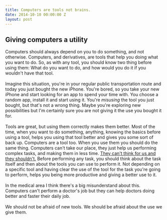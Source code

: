 ```yaml
---
title: Computers are tools not brains.
date: 2014-10-10 00:00:00 Z
layout: post
---
```


## Giving computers a utility

Computers should always depend on you to do something, and not otherwise. Computers, and derivatives, are tools that help you doing what you want to do. So, as with any tool, you should know two thing before using them: What do you want to do, and how would you do it if you wouldn't have that tool. 
<br />
<br />
Imagine this situation, you're in your regular public transportation route and today you just bought the new iPhone. You're bored, so you take your new iPhone and start looking for an app to spend your time with. You choose a random app, install it and start using it. You're *misusing* the tool you just bought, but that's not a wrong thing. Maybe you're exploring new possibilities but I'm certainly sure you are not giving it the use you bought it for.
<br />
<br />
Tools are great, but using them correctly makes them better. Most of the time, when you want to do something, anything, knowing the basics before using a tool, helps you using that tool better and gives you some sort of back up. Computers are a tool too. When you use them you should do the same thing. Computers can't take our place, they just help us performing complex tasks, and making them in less time. [They can't think for us and they shouldn't.][1] Before performing any task, you should think about the task itself and then about the tools you can use to perform it. Not depending on a specific tool and having clear the use of the tool for the task you're going to perform, helps you being more productive and giving a better use to it. 
<br />
<br />
In the medical area I think there's a big misunderstand about this. Computers can't perform a doctor's job but they can help doctors doing better and faster their daily job. 
<br />
<br />
We should not be afraid of new tools. We should be afraid about the use we give them.

[1]: http://www.theguardian.com/commentisfree/belief/2009/aug/28/religion-philosophy-artificial-intelligence

